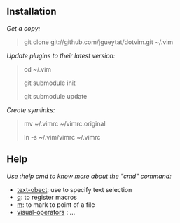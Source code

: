 Installation
------------

*Get a copy:*

> git clone git://github.com/jgueytat/dotvim.git ~/.vim

*Update plugins to their latest version:*

> cd ~/.vim
>
> git submodule init
>
> git submodule update

*Create symlinks:*

> mv ~/.vimrc ~/vimrc.original
>
> ln -s ~/.vim/vimrc ~/.vimrc

Help
----

*Use :help cmd to know more about the "cmd" command:*

- [text-obect](http://vimdoc.sourceforge.net/htmldoc/motion.html#text-objects): use to specify text selection
- [q](http://vimdoc.sourceforge.net/htmldoc/repeat.html#complex-repeat): to register macros
- [m](http://vimdoc.sourceforge.net/htmldoc/motion.html#mark): to mark to point of a file
- [visual-operators](http://vimdoc.sourceforge.net/htmldoc/visual.html#visual-operators) : ...

